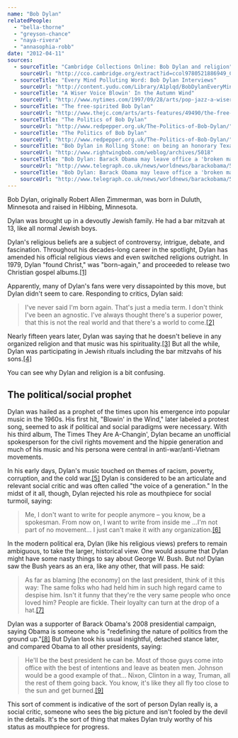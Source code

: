 ```yaml
---
name: "Bob Dylan"
relatedPeople:
  - "bella-thorne"
  - "greyson-chance"
  - "naya-rivera"
  - "annasophia-robb"
date: "2012-04-11"
sources:
  - sourceTitle: "Cambridge Collections Online: Bob Dylan and religion"
    sourceUrl: "http://cco.cambridge.org/extract?id=ccol9780521886949_CCOL9780521886949A009"
  - sourceTitle: "Every Mind Polluting Word: Bob Dylan Interviews"
    sourceUrl: "http://content.yudu.com/Library/A1plqd/BobDylanEveryMindPol/resources/765.htm"
  - sourceTitle: "A Wiser Voice Blowin' In the Autumn Wind"
    sourceUrl: "http://www.nytimes.com/1997/09/28/arts/pop-jazz-a-wiser-voice-blowin-in-the-autumn-wind.html"
  - sourceTitle: "The free-spirited Bob Dylan"
    sourceUrl: "http://www.thejc.com/arts/arts-features/49490/the-free-spirited-bob-dylan"
  - sourceTitle: "The Politics of Bob Dylan"
    sourceUrl: "http://www.redpepper.org.uk/The-Politics-of-Bob-Dylan/"
  - sourceTitle: "The Politics of Bob Dylan"
    sourceUrl: "http://www.redpepper.org.uk/The-Politics-of-Bob-Dylan/"
  - sourceTitle: "Bob Dylan in Rolling Stone: on being an honorary Texan and on George W. Bush"
    sourceUrl: "http://www.rightwingbob.com/weblog/archives/5018"
  - sourceTitle: "Bob Dylan: Barack Obama may leave office a 'broken man.'"
    sourceUrl: "http://www.telegraph.co.uk/news/worldnews/barackobama/5119121/Bob-Dylan-Barack-Obama-may-leave-office-a-beaten-man.html"
  - sourceTitle: "Bob Dylan: Barack Obama may leave office a 'broken man.'"
    sourceUrl: "http://www.telegraph.co.uk/news/worldnews/barackobama/5119121/Bob-Dylan-Barack-Obama-may-leave-office-a-beaten-man.html"
---
```


Bob Dylan, originally Robert Allen Zimmerman, was born in Duluth, Minnesota and raised in Hibbing, Minnesota.

Dylan was brought up in a devoutly Jewish family. He had a bar mitzvah at 13, like all normal Jewish boys.

Dylan's religious beliefs are a subject of controversy, intrigue, debate, and fascination. Throughout his decades-long career in the spotlight, Dylan has amended his official religious views and even switched religions outright. In 1979, Dylan "found Christ," was "born-again," and proceeded to release two Christian gospel albums.<a class="source-citation" href="http://cco.cambridge.org/extract?id=ccol9780521886949_CCOL9780521886949A009" title="Cambridge Collections Online: Bob Dylan and religion">[1]</a>

Apparently, many of Dylan's fans were very dissapointed by this move, but Dylan didn't seem to care. Responding to critics, Dylan said:

>I've never said I'm born again. That's just a media term. I don't think I've been an agnostic. I've always thought there's a superior power, that this is not the real world and that there's a world to come.<a class="source-citation" href="http://content.yudu.com/Library/A1plqd/BobDylanEveryMindPol/resources/765.htm" title="Every Mind Polluting Word: Bob Dylan Interviews">[2]</a>

Nearly fifteen years later, Dylan was saying that he doesn't believe in any organized religion and that music was his spirituality.<a class="source-citation" href="http://www.nytimes.com/1997/09/28/arts/pop-jazz-a-wiser-voice-blowin-in-the-autumn-wind.html" title="A Wiser Voice Blowin&apos; In the Autumn Wind">[3]</a> But all the while, Dylan was participating in Jewish rituals including the bar mitzvahs of his sons.<a class="source-citation" href="http://www.thejc.com/arts/arts-features/49490/the-free-spirited-bob-dylan" title="The free-spirited Bob Dylan">[4]</a>

You can see why Dylan and religion is a bit confusing.


## The political/social prophet

Dylan was hailed as a prophet of the times upon his emergence into popular music in the 1960s. His first hit, "Blowin' in the Wind," later labeled a protest song, seemed to ask if political and social paradigms were necessary. With his third album, The Times They Are A-Changin', Dylan became an unofficial spokesperson for the civil rights movement and the hippie generation and much of his music and his persona were central in anti-war/anti-Vietnam movements.

In his early days, Dylan's music touched on themes of racism, poverty, corruption, and the cold war.<a class="source-citation" href="http://www.redpepper.org.uk/The-Politics-of-Bob-Dylan/" title="The Politics of Bob Dylan">[5]</a> Dylan is considered to be an articulate and relevant social critic and was often called "the voice of a generation." In the midst of it all, though, Dylan rejected his role as mouthpiece for social turmoil, saying:

>Me, I don't want to write for people anymore – you know, be a spokesman. From now on, I want to write from inside me …I'm not part of no movement… I just can't make it with any organization.<a class="source-citation" href="http://www.redpepper.org.uk/The-Politics-of-Bob-Dylan/" title="The Politics of Bob Dylan">[6]</a>

In the modern political era, Dylan (like his religious views) prefers to remain ambiguous, to take the larger, historical view. One would assume that Dylan might have some nasty things to say about George W. Bush. But no! Dylan saw the Bush years as an era, like any other, that will pass. He said:

>As far as blaming [the economy] on the last president, think of it this way: The same folks who had held him in such high regard came to despise him. Isn't it funny that they're the very same people who once loved him? People are fickle. Their loyalty can turn at the drop of a hat.<a class="source-citation" href="http://www.rightwingbob.com/weblog/archives/5018" title="Bob Dylan in Rolling Stone: on being an honorary Texan and on George W. Bush">[7]</a>

Dylan was a supporter of Barack Obama's 2008 presidential campaign, saying Obama is someone who is "redefining the nature of politics from the ground up."<a class="source-citation" href="http://www.telegraph.co.uk/news/worldnews/barackobama/5119121/Bob-Dylan-Barack-Obama-may-leave-office-a-beaten-man.html" title="Bob Dylan: Barack Obama may leave office a &apos;broken man.&apos;">[8]</a> But Dylan took his usual insightful, detached stance later, and compared Obama to all other presidents, saying:

>He'll be the best president he can be. Most of those guys come into office with the best of intentions and leave as beaten men. Johnson would be a good example of that… Nixon, Clinton in a way, Truman, all the rest of them going back. You know, it's like they all fly too close to the sun and get burned.<a class="source-citation" href="http://www.telegraph.co.uk/news/worldnews/barackobama/5119121/Bob-Dylan-Barack-Obama-may-leave-office-a-beaten-man.html" title="Bob Dylan: Barack Obama may leave office a &apos;broken man.&apos;">[9]</a>

This sort of comment is indicative of the sort of person Dylan really is, a social critic, someone who sees the big picture and isn't fooled by the devil in the details. It's the sort of thing that makes Dylan truly worthy of his status as mouthpiece for progress.
